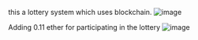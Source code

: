 this a lottery system which uses blockchain.
![image](https://user-images.githubusercontent.com/80789344/183420102-61a167af-ad61-42e7-9161-60a10146d23b.png)

Adding 0.11 ether for participating in the lottery 
![image](https://user-images.githubusercontent.com/80789344/183423060-ed287239-dc96-46b7-b27d-80754b2a3eea.png)
